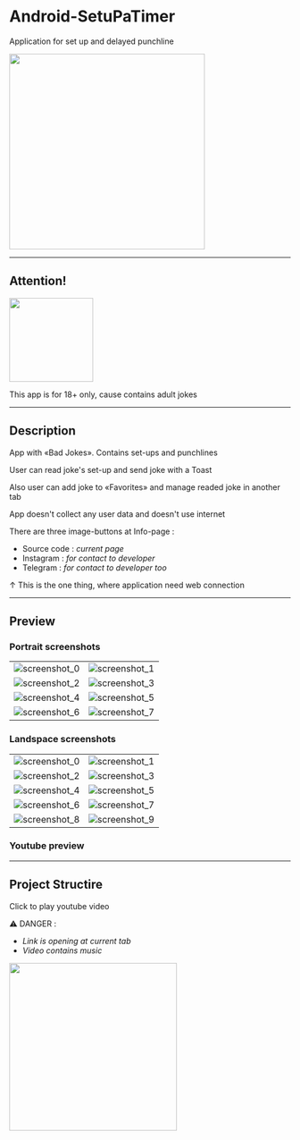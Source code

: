 # Android-SetuPaTimer

Application for set up and delayed punchline

<img src="https://github.com/andybeardness/Android-SetuPaTimer/blob/main/imgs/app_icon.png" height="350">

----

## Attention!

<img src="https://github.com/andybeardness/Android-SetuPaTimer/blob/main/imgs/18plus.png" height="150">

This app is for 18+ only, cause contains adult jokes

----

## Description

App with «Bad Jokes». Contains set-ups and punchlines

User can read joke's set-up and send joke with a Toast

Also user can add joke to «Favorites» and manage readed joke in another tab

App doesn't collect any user data and doesn't use internet

There are three image-buttons at Info-page :

- Source code : _current page_
- Instagram : _for contact to developer_
- Telegram : _for contact to developer too_

↑ This is the one thing, where application need web connection

----

## Preview

### Portrait screenshots

|   |   |
| - | - |
| ![screenshot_0](https://github.com/andybeardness/Android-SetuPaTimer/blob/main/imgs/ss_portrait/0.png) | ![screenshot_1](https://github.com/andybeardness/Android-SetuPaTimer/blob/main/imgs/ss_portrait/1.png) |
| ![screenshot_2](https://github.com/andybeardness/Android-SetuPaTimer/blob/main/imgs/ss_portrait/2.png) | ![screenshot_3](https://github.com/andybeardness/Android-SetuPaTimer/blob/main/imgs/ss_portrait/3.png) |
| ![screenshot_4](https://github.com/andybeardness/Android-SetuPaTimer/blob/main/imgs/ss_portrait/4.png) | ![screenshot_5](https://github.com/andybeardness/Android-SetuPaTimer/blob/main/imgs/ss_portrait/5.png) |
| ![screenshot_6](https://github.com/andybeardness/Android-SetuPaTimer/blob/main/imgs/ss_portrait/6.png) | ![screenshot_7](https://github.com/andybeardness/Android-SetuPaTimer/blob/main/imgs/ss_portrait/7.png) |

### Landspace screenshots

|   |   |
| - | - |
| ![screenshot_0](https://github.com/andybeardness/Android-SetuPaTimer/blob/main/imgs/ss_land/0.png) | ![screenshot_1](https://github.com/andybeardness/Android-SetuPaTimer/blob/main/imgs/ss_land/1.png) |
| ![screenshot_2](https://github.com/andybeardness/Android-SetuPaTimer/blob/main/imgs/ss_land/2.png) | ![screenshot_3](https://github.com/andybeardness/Android-SetuPaTimer/blob/main/imgs/ss_land/3.png) |
| ![screenshot_4](https://github.com/andybeardness/Android-SetuPaTimer/blob/main/imgs/ss_land/4.png) | ![screenshot_5](https://github.com/andybeardness/Android-SetuPaTimer/blob/main/imgs/ss_land/5.png) |
| ![screenshot_6](https://github.com/andybeardness/Android-SetuPaTimer/blob/main/imgs/ss_land/6.png) | ![screenshot_7](https://github.com/andybeardness/Android-SetuPaTimer/blob/main/imgs/ss_land/7.png) |
| ![screenshot_8](https://github.com/andybeardness/Android-SetuPaTimer/blob/main/imgs/ss_land/8.png) | ![screenshot_9](https://github.com/andybeardness/Android-SetuPaTimer/blob/main/imgs/ss_land/9.png) |

### Youtube preview

----

## Project Structire

Click to play youtube video

⚠️ DANGER :

- _Link is opening at current tab_ 
- _Video contains music_

<a href="https://www.youtube.com/watch?v=T_0nY_sfZLY">
	<img src="https://raw.githubusercontent.com/andybeardness/Android-SetuPaTimer/main/imgs/yt.png" height="300">
</a>

